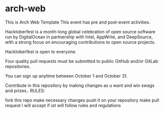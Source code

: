 # arch-web
This is Arch Web Template
This event has pre and post-event activities.

Hacktoberfest is a month-long global celebration of open source software run by DigitalOcean in partnership with Intel, AppWrite, and DeepSource, with a strong focus on encouraging contributions to open source projects.

Hacktoberfest is open to everyone.

Four quality pull requests must be submitted to public GitHub and/or GitLab repositories.

You can sign up anytime between October 1 and October 31.

Contribute in this repository by making changes as u want and win swags and prizes.. RULES:

fork this repo
make necessary changes
push it on your repository
make pull request
I will accept if iot will follow rules and regulations
